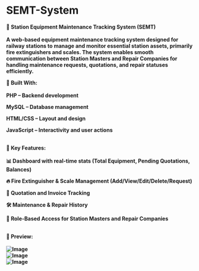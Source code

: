 # SEMT-System

<b>🚉 Station Equipment Maintenance Tracking System (SEMT)<b><br><br>
A web-based equipment maintenance tracking system designed for railway stations to manage and monitor essential station assets, primarily fire extinguishers and scales. The system enables smooth communication between Station Masters and Repair Companies for handling maintenance requests, quotations, and repair statuses efficiently.<br>

🔧 Built With:<br><br>
PHP – Backend development

MySQL – Database management

HTML/CSS – Layout and design

JavaScript – Interactivity and user actions <br><br>

🎯 Key Features:<br><br>
📊 Dashboard with real-time stats (Total Equipment, Pending Quotations, Balances)

🔥 Fire Extinguisher & Scale Management (Add/View/Edit/Delete/Request)

🧾 Quotation and Invoice Tracking

🛠️ Maintenance & Repair History

👥 Role-Based Access for Station Masters and Repair Companies <br><br>

📸 Preview:<br><br>
![Image](https://github.com/user-attachments/assets/5300b622-9eaa-4cc9-9500-7406bef1cbfe)<br>
![Image](https://github.com/user-attachments/assets/5f119723-047a-4c57-a9eb-4e2c544317a6)<br>
![Image](https://github.com/user-attachments/assets/19970b11-caaf-4744-821a-1ed081e0f467)<br>
